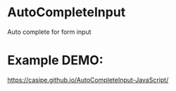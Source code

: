# AutoCompleteInput
Auto complete for form input

# Example DEMO:
https://casipe.github.io/AutoCompleteInput-JavaScript/
